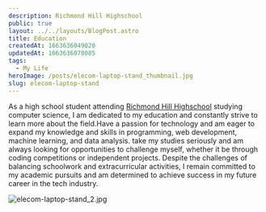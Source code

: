 ```yaml
---
description: Richmond Hill Highschool
public: true
layout: ../../layouts/BlogPost.astro
title: Education
createdAt: 1663636049020
updatedAt: 1663636078085
tags:
  - My Life
heroImage: /posts/elecom-laptop-stand_thumbnail.jpg
slug: elecom-laptop-stand
---
```




As a high school student attending [Richmond Hill Highschool](https://www.richmondhillhs.org) studying computer science, I am dedicated to my education and constantly strive to learn more about the field.Have a passion for technology and am eager to expand my knowledge and skills in programming, web development, machine learning, and data analysis. take my studies seriously and am always looking for opportunities to challenge myself, whether it be through coding competitions or independent projects. Despite the challenges of balancing schoolwork and extracurricular activities, I remain committed to my academic pursuits and am determined to achieve success in my future career in the tech industry.


![elecom-laptop-stand_2.jpg](/posts/elecom-laptop-stand_elecom-laptop-stand-2-jpg.jpg)

